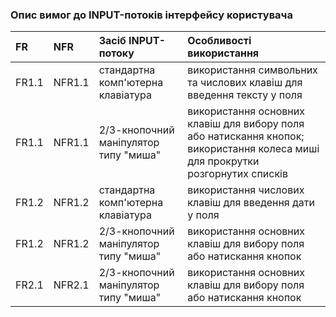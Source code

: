 ### Опис вимог до INPUT-потоків інтерфейсу користувача
|FR|NFR|Засіб INPUT-потоку|Особливості використання|
|:-|:-|:-|:-|
|FR1.1|NFR1.1|стандартна комп'ютерна клавіатура|використання символьних та числових клавіш для введення тексту у поля|
|FR1.1|NFR1.1|2/3-кнопочний маніпулятор типу "миша"|використання основних клавіш для вибору поля або натискання кнопок; використання колеса миші для прокрутки розгорнутих списків|
|FR1.2|NFR1.2|стандартна комп'ютерна клавіатура|використання числових клавіш для введення дати у поля|
|FR1.2|NFR1.2|2/3-кнопочний маніпулятор типу "миша"|використання основних клавіш для вибору поля або натискання кнопок|
|FR2.1|NFR2.1|2/3-кнопочний маніпулятор типу "миша"|використання основних клавіш для вибору поля або натискання кнопок|
